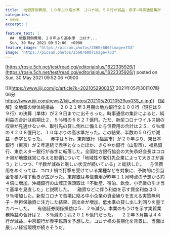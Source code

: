 ```yaml
---
title:  地銀貸倒費用、１０年ぶり高水準　コロナ禍、５０行が減益・赤字—時事通信集計  
categories:
- news
excerpt: |
  
feature_text: |
  ##  地銀貸倒費用、１０年ぶり高水準　コロナ...
  Sun, 30 May 2021 09:52:06  +0900
feature_image: "https://picsum.photos/2560/600?image=733"
image: "https://picsum.photos/2560/600?image=733"
---
```


[https://rosie.5ch.net/test/read.cgi/editorialplus/1622335926/](https://rosie.5ch.net/test/read.cgi/editorialplus/1622335926/)
posted on Sun, 30 May 2021 09:52:06  +0900

<!--more-->

![](https://www.jiji.com/jc/article?k=2021052900357 2021年05月30日07時06分 [https://www.jiji.com/news2/kiji_photos/202105/20210529ax03S_o.jpg)](https://www.jiji.com/news2/kiji_photos/202105/20210529ax03S_o.jpg)) 【図解】全地銀の単体純損益 　２０２１年３月期の地方銀行全１００行（現在は９９行）の決算（単体）が２９日までに出そろった。時事通信の集計によると、純利益の合計は前期比２．５％増の６８２７億円。ただ、新型コロナウイルス禍の収束が見通せない中、取引先の貸し倒れに備えた与信費用の合計は２５．６％増の４２０８億円と、１０年ぶりの高水準だった。この結果、半数の５０行が減益・赤字となった。 　赤字は５行。東邦銀行（福島市）が２０年ぶり、東日本銀行（東京）が２年連続で赤字となったほか、きらやか銀行（山形市）、福島銀行、東京スター銀行が赤字に転落した。全国地方銀行協会の大矢恭好会長はコロナ禍が地銀経営に与える影響について「地域性や取引先企業によって大きさが違う」としつつ、「半数が減益と厳しい状況が続いている」と総括した。 　与信費用をめぐっては、コロナ禍で打撃を受けている業種などを対象に、予防的に引当金を積み増す動きが広がった。東邦銀は与信費用が昨年１１月時点の予想から約４倍に増加。沖縄銀行の山城正保頭取は「不動産、宿泊、飲食、小売業の引き当て基準を見直した」と説明した。 　融資などに伴う利益を示す資金利益は０．９％増加した。新型コロナで苦境に陥る中小企業の資金繰りを支える実質無利子・無担保融資に注力した結果、貸出金が増加。低水準の貸し出し利回りを量でカバーした。 　有価証券関係損益は５．２％減少。本業のもうけを示す実質業務純益の合計は２．３％減の１兆２０１６億円だった。 　２２年３月期は４４行が減益、中京銀行が赤字転落を予想した。コロナ禍の長期化を背景に、当面は厳しい経営環境が続きそうだ。
